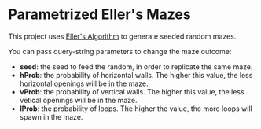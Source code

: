 # Parametrized Eller's Mazes

This project uses [Eller's Algorithm](http://www.neocomputer.org/projects/eller.html) to generate seeded random mazes.

You can pass query-string parameters to change the maze outcome:
 - **seed**: the seed to feed the random, in order to replicate the same maze.
 - **hProb**: the probability of horizontal walls. The higher this value, the less horizontal openings will be in the maze.
 - **vProb**: the probability of vertical walls. The higher this value, the less vetical openings will be in the maze.
 - **lProb**: the probability of loops. The higher the value, the more loops will spawn in the maze.
